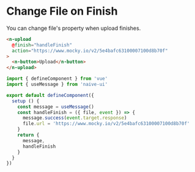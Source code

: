 # Change File on Finish

You can change file's property when upload finishes.

```html
<n-upload
  @finish="handleFinish"
  action="https://www.mocky.io/v2/5e4bafc63100007100d8b70f"
>
  <n-button>Upload</n-button>
</n-upload>
```

```js
import { defineComponent } from 'vue'
import { useMessage } from 'naive-ui'

export default defineComponent({
  setup () {
    const message = useMessage()
    const handleFinish = ({ file, event }) => {
      message.success(event.target.response)
      file.url = 'https://www.mocky.io/v2/5e4bafc63100007100d8b70f'
    }
    return {
      message,
      handleFinish
    }
  }
})
```
